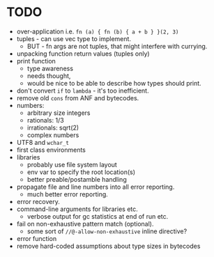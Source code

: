 # TODO

* over-application i.e. `fn (a) { fn (b) { a + b } }(2, 3)`
* tuples - can use vec type to implement.
   * BUT - fn args are not tuples, that might interfere with currying.
* unpacking function return values (tuples only)
* print function
   * type awareness
   * needs thought,
   * would be nice to be able to describe how types should print.
* don't convert `if` to `lambda` - it's too inefficient.
* remove old `cons` from ANF and bytecodes.
* numbers:
   * arbitrary size integers
   * rationals: 1/3
   * irrationals: sqrt(2)
   * complex numbers
* UTF8 and `wchar_t`
* first class environments
* libraries
   * probably use file system layout
   * env var to specify the root location(s)
   * better preable/postamble handling
* propagate file and line numbers into all error reporting.
   * much better error reporting.
* error recovery.
* command-line arguments for libraries etc.
   * verbose output for gc statistics at end of run etc.
* fail on non-exhaustive pattern match (optional).
   * some sort of `//@-allow-non-exhaustive` inline directive?
* error function
* remove hard-coded assumptions about type sizes in bytecodes
